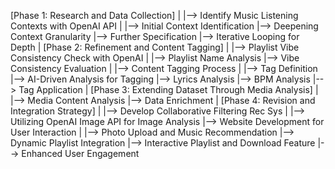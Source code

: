 [Phase 1: Research and Data Collection]
    |
    |--> Identify Music Listening Contexts with OpenAI API
        |
        |--> Initial Context Identification
        |--> Deepening Context Granularity
        |--> Further Specification
        |--> Iterative Looping for Depth
    |
[Phase 2: Refinement and Content Tagging]
    |
    |--> Playlist Vibe Consistency Check with OpenAI
        |
        |--> Playlist Name Analysis
        |--> Vibe Consistency Evaluation
        |
        |--> Content Tagging Process
            |
            |--> Tag Definition
            |--> AI-Driven Analysis for Tagging
            |--> Lyrics Analysis
            |--> BPM Analysis
            |--> Tag Application
    |
[Phase 3: Extending Dataset Through Media Analysis]
    |
    |--> Media Content Analysis
    |--> Data Enrichment
    |
[Phase 4: Revision and Integration Strategy]
    |
    |--> Develop Collaborative Filtering Rec Sys
        |
        |--> Utilizing OpenAI Image API for Image Analysis
        |--> Website Development for User Interaction
            |
            |--> Photo Upload and Music Recommendation
            |--> Dynamic Playlist Integration
            |--> Interactive Playlist and Download Feature
            |--> Enhanced User Engagement
